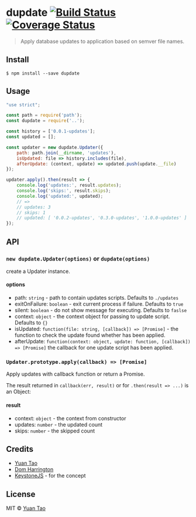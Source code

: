 # dupdate [![Build Status](https://travis-ci.org/taoyuan/dupdate.svg?branch=master)](https://travis-ci.org/taoyuan/dupdate) [![Coverage Status](https://coveralls.io/repos/github/taoyuan/dupdate/badge.svg?branch=master)](https://coveralls.io/github/taoyuan/dupdate?branch=master)

> Apply database updates to application based on semver file names.


## Install

```
$ npm install --save dupdate
```

## Usage

```js
"use strict";

const path = require('path');
const dupdate = require('..');

const history = ['0.0.1-updates'];
const updated = [];

const updater = new dupdate.Updater({
	path: path.join(__dirname, 'updates'),
	isUpdated: file => history.includes(file),
	afterUpdate: (context, update) => updated.push(update.__file)
});

updater.apply().then(result => {
	console.log('updates:', result.updates);
	console.log('skips:', result.skips);
	console.log('updated:', updated);
	// =>
	// updates: 3
	// skips: 1
	// updated: [ '0.0.2-updates', '0.3.0-updates', '1.0.0-updates' ]
});
```

## API

### `new dupdate.Updater(options)` or `dupdate(options)`

create a Updater instance. 

#### options

* path: `string` - path to contain updates scripts. Defaults to `./updates`
* exitOnFailure: `boolean` - exit current process if failure. Defaults to `true`
* silent: `boolean` - do not show message for executing. Defaults to `faslse`
* context: `object` - the context object for passing to update script. Defaults to `{}`
* isUpdated: `function(file: string, [callback]) => [Promise]` - the function to check the update found whether has been applied.
* afterUpdate: `function(context: object, update: function, [callback]) => [Promise]` the callback for one update script has been applied.

### `Updater.prototype.apply(callback) => [Promise]`

Apply updates with callback function or return a Promise.
 
The result returned in `callback(err, result)` or for `.then(result => ...)` is an Object:

#### result
* context: `object` - the context from constructor
* updates: `number` - the updated count
* skips: `number` - the skipped count

## Credits

* [Yuan Tao](https://github.com/taoyuan)
* [Dom Harrington](https://github.com/domharrington/)
* [KeystoneJS](http://keystonejs.com/docs/getting-started/#runningyourapp-writingupdates) - for the concept

## License

MIT © [Yuan Tao](https://github.com/taoyuan)

